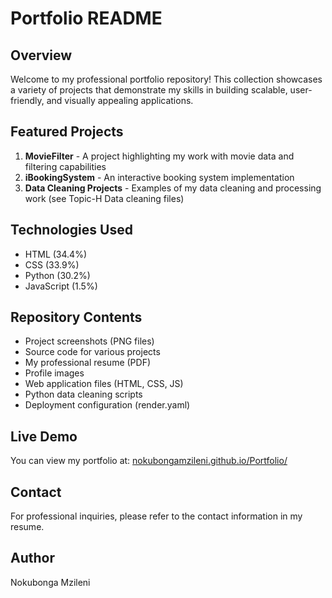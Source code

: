 # Portfolio README

## Overview
Welcome to my professional portfolio repository! This collection showcases a variety of projects that demonstrate my skills in building scalable, user-friendly, and visually appealing applications.

## Featured Projects
1. **MovieFilter** - A project highlighting my work with movie data and filtering capabilities
2. **iBookingSystem** - An interactive booking system implementation
3. **Data Cleaning Projects** - Examples of my data cleaning and processing work (see Topic-H Data cleaning files)

## Technologies Used
- HTML (34.4%)
- CSS (33.9%)
- Python (30.2%)
- JavaScript (1.5%)

## Repository Contents
- Project screenshots (PNG files)
- Source code for various projects
- My professional resume (PDF)
- Profile images
- Web application files (HTML, CSS, JS)
- Python data cleaning scripts
- Deployment configuration (render.yaml)

## Live Demo
You can view my portfolio at: [nokubongamzileni.github.io/Portfolio/](https://nokubongamzileni.github.io/Portfolio/)

## Contact
For professional inquiries, please refer to the contact information in my resume.

## Author
Nokubonga Mzileni
